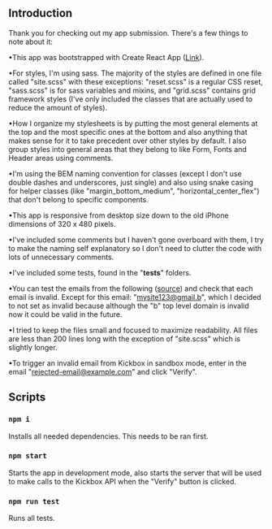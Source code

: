 ## Introduction

Thank you for checking out my app submission. There's a few things 
to note about it:

•This app was bootstrapped with Create React App 
([Link](https://github.com/facebook/create-react-app)).

•For styles, I'm using sass. The majority of the styles 
are defined in one file called "site.scss" with these exceptions: 
"reset.scss" is a regular CSS reset, "sass.scss" is for sass variables 
and mixins, and "grid.scss" contains grid framework styles (I've only 
included the classes that are actually used to reduce the amount of styles).

•How I organize my stylesheets is by putting the most general elements 
at the top and the most specific ones at the bottom and also anything 
that makes sense for it to take precedent over other styles by default. 
I also group styles into general areas that they belong to like Form,
Fonts and Header areas using comments.

•I'm using the BEM naming convention for classes (except I don't use 
double dashes and underscores, just single) and also using snake 
casing for helper classes (like "margin_bottom_medium", "horizontal_center_flex") 
that don't belong to specific components.

•This app is responsive from desktop size down to the old 
iPhone dimensions of 320 x 480 pixels.

•I've included some comments but I haven't gone overboard 
with them, I try to make the naming self explanatory so I don't
need to clutter the code with lots of unnecessary comments.

•I've included some tests, found in the "__tests__" folders.

•You can test the emails from the following 
([source](https://www.w3resource.com/javascript/form/email-validation.php)) and check that each email is invalid. Except for this email:
"mysite123@gmail.b", which I decided to not set as invalid because
although the "b" top level domain is invalid now it could be
valid in the future.

•I tried to keep the files small and focused to maximize readability.
All files are less than 200 lines long with the exception of "site.scss"
which is slightly longer.

•To trigger an invalid email from Kickbox in sandbox mode,
enter in the email "rejected-email@example.com" and click "Verify".

## Scripts

### `npm i`

Installs all needed dependencies. This needs to be ran first.

### `npm start`

Starts the app in development mode, also starts the server that 
will be used to make calls to the Kickbox API when the "Verify"
button is clicked.

### `npm run test`

Runs all tests.